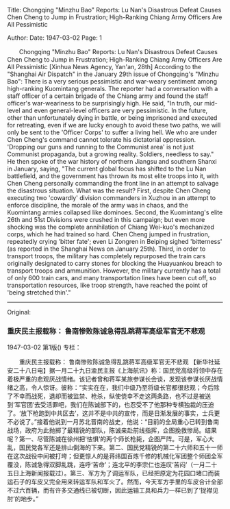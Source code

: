 Title: Chongqing "Minzhu Bao" Reports: Lu Nan's Disastrous Defeat Causes Chen Cheng to Jump in Frustration; High-Ranking Chiang Army Officers Are All Pessimistic

Author:
Date: 1947-03-02
Page: 1

　　Chongqing "Minzhu Bao" Reports:
    Lu Nan's Disastrous Defeat Causes Chen Cheng to Jump in Frustration; High-Ranking Chiang Army Officers Are All Pessimistic
    [Xinhua News Agency, Yan'an, 28th] According to the "Shanghai Air Dispatch" in the January 29th issue of Chongqing's "Minzhu Bao": There is a very serious pessimistic and war-weary sentiment among high-ranking Kuomintang generals. The reporter had a conversation with a staff officer of a certain brigade of the Chiang army and found the staff officer's war-weariness to be surprisingly high. He said, "In truth, our mid-level and even general-level officers are very pessimistic. In the future, other than unfortunately dying in battle, or being imprisoned and executed for retreating, even if we are lucky enough to avoid these two paths, we will only be sent to the 'Officer Corps' to suffer a living hell. We who are under Chen Cheng's command cannot tolerate his dictatorial oppression. 'Dropping our guns and running to the Communist area' is not just Communist propaganda, but a growing reality. Soldiers, needless to say." He then spoke of the war history of northern Jiangsu and southern Shanxi in January, saying, "The current global focus has shifted to the Lu Nan battlefield, and the government has thrown its most elite troops into it, with Chen Cheng personally commanding the front line in an attempt to salvage the disastrous situation. What was the result? First, despite Chen Cheng executing two 'cowardly' division commanders in Xuzhou in an attempt to enforce discipline, the morale of the army was in chaos, and the Kuomintang armies collapsed like dominoes. Second, the Kuomintang's elite 26th and 51st Divisions were crushed in this campaign; but even more shocking was the complete annihilation of Chiang Wei-kuo's mechanized corps, which he had trained so hard. Chen Cheng jumped in frustration, repeatedly crying 'bitter fate'; even Li Zongren in Beiping sighed 'bitterness' (as reported in the Shanghai News on January 25th). Third, in order to transport troops, the military has completely repurposed the train cars originally designated to carry stones for blocking the Huayuankou breach to transport troops and ammunition. However, the military currently has a total of only 600 train cars, and many transportation lines have been cut off, so transportation resources, like troop strength, have reached the point of 'being stretched thin'."



<hr /> 

Original: 


### 重庆民主报载称：  鲁南惨败陈诚急得乱跳蒋军高级军官无不悲观

1947-03-02
第1版()
专栏：

　　重庆民主报载称：
    鲁南惨败陈诚急得乱跳蒋军高级军官无不悲观
    【新华社延安二十八日电】据一月二十九日渝民主报《上海航讯》称：国民党高级将领中存在着极严重的悲观厌战情绪。该记者曾和蒋军某旅参谋长会谈，发现该参谋长厌战情绪之高，令人惊讶。彼称：“实实在在，我们中级乃至将级长官都很悲观；今后除了不幸而战死，退却而被监禁、枪杀，纵使侥幸不走这两条路，也不过是被送到‘军官团’去受活罪吧，我们在陈诚部下的，也忍受不了他那种专横独裁的压迫了。‘放下枪跑到中共区去’，这并不是中共的宣传，而是日渐发展的事实，士兵更不必说了。”接着他说到一月苏北晋南的战史，他说：“目前的全局重心已转到鲁南战场，政府为此抛掷了最精锐的部队，陈诚亲赴前线指挥，企图挽救惨局。结果呢？第一、尽管陈诚在徐州把‘怯惧’的两个师长枪毙，企图严阵。可是，军心大乱，国民党各军还是排山倒海的下来。第二、国民党精锐的第二十六师和五十一师在这次战役中间被打垮；但更惊人的是蒋纬国百炼千修的机械化军团整个师团全军覆没，陈诚急得双脚乱跳，连呼‘苦命’；连北平的李宗仁也连叹‘苦闷’（一月二十五日上海新闻报载过）。第三、军方为了调运军队，已经把原定为花园口堵口而装运石子的车皮又完全用来转运军队和军火了。然而，今天军方手里的车皮合计全部不过六百辆，而有许多交通线已被切断，因此运输工具和兵力一样已到了‘捉襟见肘’的地步。”
